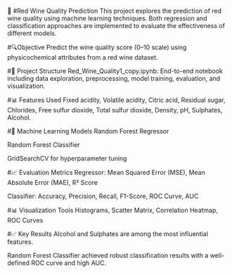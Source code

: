 🍷 #Red Wine Quality Prediction
This project explores the prediction of red wine quality using machine learning techniques. Both regression and classification approaches are implemented to evaluate the effectiveness of different models.

#🔍Objective
Predict the wine quality score (0–10 scale) using physicochemical attributes from a red wine dataset.

#📁 Project Structure
Red_Wine_Quality1_copy.ipynb: End-to-end notebook including data exploration, preprocessing, model training, evaluation, and visualization.

#📊 Features Used
Fixed acidity, Volatile acidity, Citric acid, Residual sugar, Chlorides, Free sulfur dioxide, Total sulfur dioxide, Density, pH, Sulphates, Alcohol.

#🧠 Machine Learning Models
Random Forest Regressor

Random Forest Classifier

GridSearchCV for hyperparameter tuning

#📈 Evaluation Metrics
Regressor: Mean Squared Error (MSE), Mean Absolute Error (MAE), R² Score

Classifier: Accuracy, Precision, Recall, F1-Score, ROC Curve, AUC

#📊 Visualization Tools
Histograms, Scatter Matrix, Correlation Heatmap, ROC Curves

#✅ Key Results
Alcohol and Sulphates are among the most influential features.

Random Forest Classifier achieved robust classification results with a well-defined ROC curve and high AUC.

